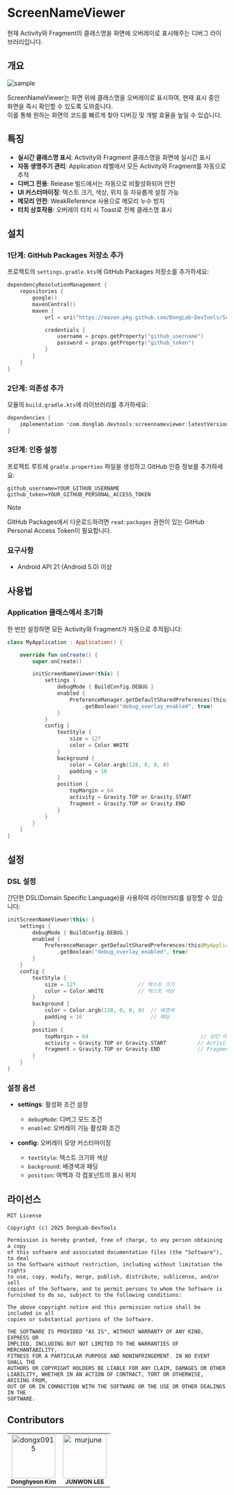 # ScreenNameViewer

현재 Activity와 Fragment의 클래스명을 화면에 오버레이로 표시해주는 디버그 라이브러리입니다.

## 개요
![sample](https://github.com/DongLab-DevTools/ScreenNameViewer-For-Compose/blob/eae99cecc086002a6958e12620ec80647c89822f/.github/docs/images/screennameviewer-compose-exmaple.png)

ScreenNameViewer는 화면 위에 클래스명을 오버레이로 표시하여, 현재 표시 중인 화면을 즉시 확인할 수 있도록 도와줍니다.  
이를 통해 원하는 화면의 코드를 빠르게 찾아 디버깅 및 개발 효율을 높일 수 있습니다.

## 특징

- **실시간 클래스명 표시**: Activity와 Fragment 클래스명을 화면에 실시간 표시
- **자동 생명주기 관리**: Application 레벨에서 모든 Activity와 Fragment를 자동으로 추적
- **디버그 전용**: Release 빌드에서는 자동으로 비활성화되어 안전
- **UI 커스터마이징**: 텍스트 크기, 색상, 위치 등 자유롭게 설정 가능
- **메모리 안전**: WeakReference 사용으로 메모리 누수 방지
- **터치 상호작용**: 오버레이 터치 시 Toast로 전체 클래스명 표시

## 설치

### 1단계: GitHub Packages 저장소 추가

프로젝트의 `settings.gradle.kts`에 GitHub Packages 저장소를 추가하세요:

```kotlin
dependencyResolutionManagement {
    repositories {
        google()
        mavenCentral()
		maven {
            url = uri("https://maven.pkg.github.com/DongLab-DevTools/ScreenNameViewer")

            credentials {
                username = props.getProperty("github_username")
                password = props.getProperty("github_token")
            }
        }
    }
}
```

### 2단계: 의존성 추가

모듈의 `build.gradle.kts`에 라이브러리를 추가하세요:

```kotlin
dependencies {
    implementation 'com.donglab.devtools:screennameviewer:latestVersion'
}
```

### 3단계: 인증 설정

프로젝트 루트에 `gradle.properties` 파일을 생성하고 GitHub 인증 정보를 추가하세요:

```properties
github_username=YOUR_GITHUB_USERNAME
github_token=YOUR_GITHUB_PERSONAL_ACCESS_TOKEN
```

> [!NOTE]
> GitHub Packages에서 다운로드하려면 `read:packages` 권한이 있는 GitHub Personal Access Token이 필요합니다.

### 요구사항
- Android API 21 (Android 5.0) 이상

## 사용법

### Application 클래스에서 초기화

한 번만 설정하면 모든 Activity와 Fragment가 자동으로 추적됩니다:

```kotlin
class MyApplication : Application() {

    override fun onCreate() {
        super.onCreate()

        initScreenNameViewer(this) {
            settings {
                debugMode { BuildConfig.DEBUG }
                enabled {
                    PreferenceManager.getDefaultSharedPreferences(this@MyApplication)
                        .getBoolean("debug_overlay_enabled", true)
                }
            }
            config {
                textStyle {
                    size = 12f
                    color = Color.WHITE
                }
                background {
                    color = Color.argb(128, 0, 0, 0)
                    padding = 16
                }
                position {
                    topMargin = 64
                    activity = Gravity.TOP or Gravity.START
                    fragment = Gravity.TOP or Gravity.END
                }
            }
        }
    }
}
```

## 설정

### DSL 설정

간단한 DSL(Domain Specific Language)을 사용하여 라이브러리를 설정할 수 있습니다:

```kotlin
initScreenNameViewer(this) {
    settings {
        debugMode { BuildConfig.DEBUG }
        enabled {
            PreferenceManager.getDefaultSharedPreferences(this@MyApplication)
                .getBoolean("debug_overlay_enabled", true)
        }
    }
    config {
        textStyle {
            size = 12f                    // 텍스트 크기
            color = Color.WHITE           // 텍스트 색상
        }
        background {
            color = Color.argb(128, 0, 0, 0)  // 배경색
            padding = 16                      // 패딩
        }
        position {
            topMargin = 64                                    // 상단 여백
            activity = Gravity.TOP or Gravity.START          // Activity 표시 위치
            fragment = Gravity.TOP or Gravity.END            // Fragment 표시 위치
        }
    }
}
```

### 설정 옵션

- **settings**: 활성화 조건 설정
  - `debugMode`: 디버그 모드 조건
  - `enabled`: 오버레이 기능 활성화 조건

- **config**: 오버레이 모양 커스터마이징
  - `textStyle`: 텍스트 크기와 색상
  - `background`: 배경색과 패딩
  - `position`: 여백과 각 컴포넌트의 표시 위치

## 라이선스

```
MIT License

Copyright (c) 2025 DongLab-DevTools

Permission is hereby granted, free of charge, to any person obtaining a copy
of this software and associated documentation files (the "Software"), to deal
in the Software without restriction, including without limitation the rights
to use, copy, modify, merge, publish, distribute, sublicense, and/or sell
copies of the Software, and to permit persons to whom the Software is
furnished to do so, subject to the following conditions:

The above copyright notice and this permission notice shall be included in all
copies or substantial portions of the Software.

THE SOFTWARE IS PROVIDED "AS IS", WITHOUT WARRANTY OF ANY KIND, EXPRESS OR
IMPLIED, INCLUDING BUT NOT LIMITED TO THE WARRANTIES OF MERCHANTABILITY,
FITNESS FOR A PARTICULAR PURPOSE AND NONINFRINGEMENT. IN NO EVENT SHALL THE
AUTHORS OR COPYRIGHT HOLDERS BE LIABLE FOR ANY CLAIM, DAMAGES OR OTHER
LIABILITY, WHETHER IN AN ACTION OF CONTRACT, TORT OR OTHERWISE, ARISING FROM,
OUT OF OR IN CONNECTION WITH THE SOFTWARE OR THE USE OR OTHER DEALINGS IN THE
SOFTWARE.
```

## Contributors

<!-- readme: collaborators,contributors -start -->
<table>
	<tbody>
		<tr>
            <td align="center">
                <a href="https://github.com/dongx0915">
                    <img src="https://avatars.githubusercontent.com/u/63500239?v=4" width="100;" alt="dongx0915"/>
                    <br />
                    <sub><b>Donghyeon Kim</b></sub>
                </a>
            </td>
            <td align="center">
                <a href="https://github.com/murjune">
                    <img src="https://avatars.githubusercontent.com/u/87055456?v=4" width="100;" alt="murjune"/>
                    <br />
                    <sub><b>JUNWON LEE</b></sub>
                </a>
            </td>
		</tr>
	<tbody>
</table>
<!-- readme: collaborators,contributors -end -->
